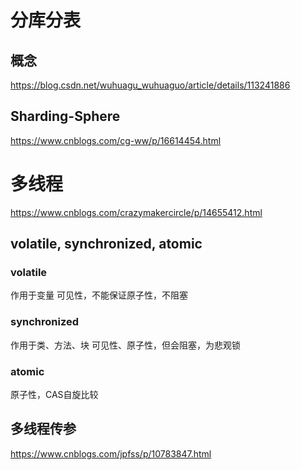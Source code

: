 # 分库分表
## 概念
https://blog.csdn.net/wuhuagu_wuhuaguo/article/details/113241886
## Sharding-Sphere
https://www.cnblogs.com/cg-ww/p/16614454.html

# 多线程
https://www.cnblogs.com/crazymakercircle/p/14655412.html
## volatile, synchronized, atomic
### volatile
作用于变量
可见性，不能保证原子性，不阻塞
### synchronized
作用于类、方法、块
可见性、原子性，但会阻塞，为悲观锁
### atomic
原子性，CAS自旋比较
## 多线程传参
https://www.cnblogs.com/jpfss/p/10783847.html
